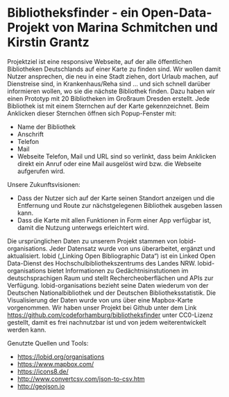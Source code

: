 # Bibliotheksfinder - ein Open-Data-Projekt von Marina Schmitchen und Kirstin Grantz

Projektziel ist eine responsive Webseite, auf der alle öffentlichen Bibliotheken Deutschlands auf einer Karte zu finden sind. Wir wollen damit Nutzer ansprechen, die neu in eine Stadt ziehen, dort Urlaub machen, auf Dienstreise sind, in Krankenhaus/Reha sind … und sich schnell darüber informieren wollen, wo sie die nächste Bibliothek finden.
Dazu haben wir einen Prototyp mit 20 Bibliotheken im Großraum Dresden erstellt.
Jede Bibliothek ist mit einem Sternchen auf der Karte gekennzeichnet. Beim Anklicken dieser Sternchen öffnen sich Popup-Fenster mit:
  - Name der Bibliothek
  - Anschrift
  - Telefon
  - Mail
  - Webseite
Telefon, Mail und URL sind so verlinkt, dass beim Anklicken direkt ein Anruf oder eine Mail ausgelöst wird bzw. die Webseite aufgerufen wird.

Unsere Zukunftsvisionen:
  - Dass der Nutzer sich auf der Karte seinen Standort anzeigen und die Entfernung und Route zur nächstgelegenen Bibliothek
  ausgeben lassen kann.
  - Dass die Karte mit allen Funktionen in Form einer App verfügbar ist, damit die Nutzung unterwegs erleichtert wird.

Die ursprünglichen Daten zu unserem Projekt stammen von lobid-organisations. Jeder Datensatz wurde von uns überarbeitet, ergänzt und aktualisiert. lobid („Linking Open Bibliographic Data“) ist ein Linked Open Data-Dienst des Hochschulbibliothekszentrums des Landes NRW. lobid-organisations bietet Informationen zu Gedächtnisinstutionen im deutschsprachigen Raum und stellt Rechercheoberflächen und APIs zur Verfügung. lobid-organisations bezieht seine Daten wiederum von der Deutschen Nationalbibliothek und der Deutschen Bibliotheksstatistik.
Die Visualisierung der Daten wurde von uns über eine Mapbox-Karte vorgenommen.
Wir haben unser Projekt bei Github unter dem Link https://github.com/codeforhamburg/bibliotheksfinder unter CC0-Lizenz gestellt, damit es frei nachnutzbar ist und von jedem weiterentwickelt werden kann.

Genutzte Quellen und Tools: 
- https://lobid.org/organisations
- https://www.mapbox.com/
- https://icons8.de/ 
- http://www.convertcsv.com/json-to-csv.htm
- http://geojson.io

